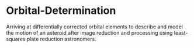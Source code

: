 # Orbital-Determination
Arriving at differentially corrected orbital elements to describe and model the motion of an asteroid after image reduction and processing using least-squares plate reduction astronomers. 
